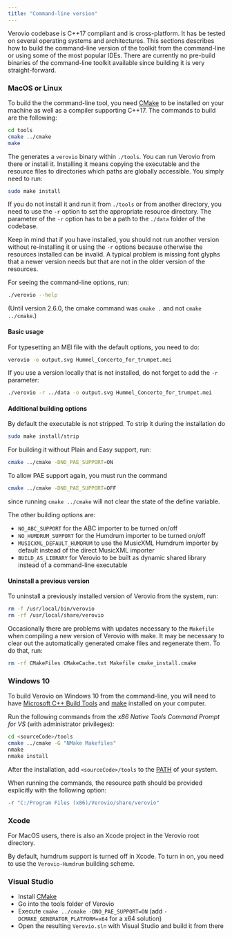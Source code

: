 ```yaml
---
title: "Command-line version"
---
```


Verovio codebase is C++17 compliant and is cross-platform. It has be tested on several operating systems and architectures. This sections describes how to build the command-line version of the toolkit from the command-line or using some of the most popular IDEs. There are currently no pre-build binaries of the command-line toolkit available since building it is very straight-forward.

### MacOS or Linux

To build the the command-line tool, you need [CMake](https://cmake.org) to be installed on your machine as well as a compiler supporting C++17. The commands to build are the following:
```bash
cd tools
cmake ../cmake
make
```
The generates a `verovio` binary within `./tools`. You can run Verovio from there or install it. Installing it means copying the executable and the resource files to directories which paths are globally accessible. You simply need to run:
```bash
sudo make install
```
If you do not install it and run it from `./tools` or from another directory, you need to use the `-r` option to set the appropriate resource directory. The parameter of the `-r` option has to be a path to the `./data` folder of the codebase.

Keep in mind that if you have installed, you should not run another version without re-installing it or using the `-r` options because otherwise the resources installed can be invalid. A typical problem is missing font glyphs that a newer version needs but that are not in the older version of the resources.

For seeing the command-line options, run:
```bash
./verovio --help
```

(Until version 2.6.0, the cmake command was `cmake .` and not `cmake ../cmake`.)

#### Basic usage

For typesetting an MEI file with the default options, you need to do:
```bash
verovio -o output.svg Hummel_Concerto_for_trumpet.mei
```

If you use a version locally that is not installed, do not forget to add the `-r` parameter:
```bash
./verovio -r ../data -o output.svg Hummel_Concerto_for_trumpet.mei
```

#### Additional building options

By default the executable is not stripped. To strip it during the installation do
```bash
sudo make install/strip
```

For building it without Plain and Easy support, run:
```bash
cmake ../cmake -DNO_PAE_SUPPORT=ON
```

To allow PAE support again, you must run the command
```bash
cmake ../cmake -DNO_PAE_SUPPORT=OFF
```

since running `cmake ../cmake` will not clear the state of the define variable.

The other building options are:
* `NO_ABC_SUPPORT` for the ABC importer to be turned on/off
* `NO_HUMDRUM_SUPPORT` for the Humdrum importer to be turned on/off
* `MUSICXML_DEFAULT_HUMDRUM` to use the MusicXML Humdrum importer by default instead of the direct MusicXML importer
* `BUILD_AS_LIBRARY` for Verovio to be built as dynamic shared library instead of a command-line executable

#### Uninstall a previous version

To uninstall a previously installed version of Verovio from the system, run:
```bash
rm -f /usr/local/bin/verovio
rm -rf /usr/local/share/verovio
```

Occasionally there are problems with updates necessary to the `Makefile` when compiling a new version of Verovio with make. It may be necessary to clear out the automatically generated cmake files and regenerate them. To do that, run:
```bash
rm -rf CMakeFiles CMakeCache.txt Makefile cmake_install.cmake
```

### Windows 10

To build Verovio on Windows 10 from the command-line, you will need to have [Microsoft C++ Build Tools](https://visualstudio.microsoft.com/visual-cpp-build-tools) and [make](https://sourceforge.net/projects/gnuwin32/) installed on your computer.

Run the following commands from the _x86 Native Tools Command Prompt for VS_ (with administrator privileges):

```bash
cd <sourceCode>/tools 
cmake ../cmake -G "NMake Makefiles"
nmake
nmake install
```
After the installation, add `<sourceCode>/tools` to the [PATH](https://www.architectryan.com/2018/03/17/add-to-the-path-on-windows-10/) of your system.

When running the commands, the resource path should be provided explicitly with the following option: 
```bash
-r "C:/Program Files (x86)/Verovio/share/verovio"
```

### Xcode

For MacOS users, there is also an Xcode project in the Verovio root directory. 

By default, humdrum support is turned off in Xcode. To turn in on, you need to use the `Verovio-Humdrum` building scheme.

### Visual Studio

* Install [CMake](https://cmake.org)
* Go into the tools folder of Verovio
* Execute `cmake ../cmake -DNO_PAE_SUPPORT=ON` (add `-DCMAKE_GENERATOR_PLATFORM=x64` for a x64 solution)
* Open the resulting `Verovio.sln` with Visual Studio and build it from there
